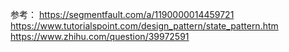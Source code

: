 参考：
https://segmentfault.com/a/1190000014459721
https://www.tutorialspoint.com/design_pattern/state_pattern.htm
https://www.zhihu.com/question/39972591